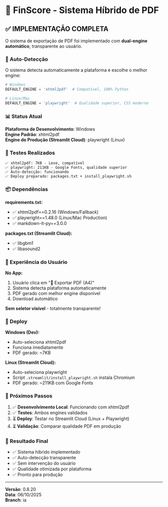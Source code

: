 # 🎯 FinScore - Sistema Híbrido de PDF

## ✅ IMPLEMENTAÇÃO COMPLETA

O sistema de exportação de PDF foi implementado com **dual-engine automático**, transparente ao usuário.

### 🔄 Auto-Detecção

O sistema detecta automaticamente a plataforma e escolhe o melhor engine:

```python
# Windows
DEFAULT_ENGINE = 'xhtml2pdf'  # Compatível, 100% Python

# Linux/Mac
DEFAULT_ENGINE = 'playwright'  # Qualidade superior, CSS moderno
```

### 📊 Status Atual

**Plataforma de Desenvolvimento**: Windows  
**Engine Padrão**: xhtml2pdf  
**Engine de Produção (Streamlit Cloud)**: playwright (Linux)

### 🧪 Testes Realizados

```
✅ xhtml2pdf: 7KB - Leve, compatível
✅ playwright: 211KB - Google Fonts, qualidade superior
✅ Auto-detecção: funcionando
✅ Deploy preparado: packages.txt + install_playwright.sh
```

### 📦 Dependências

**requirements.txt:**
- ✅ xhtml2pdf==0.2.16 (Windows/Fallback)
- ✅ playwright==1.48.0 (Linux/Mac Production)
- ✅ markdown-it-py==3.0.0

**packages.txt (Streamlit Cloud):**
- ✅ libgbm1
- ✅ libasound2

### 🎨 Experiência do Usuário

**No App:**
1. Usuário clica em "💾 Exportar PDF (A4)"
2. Sistema detecta plataforma automaticamente
3. PDF gerado com melhor engine disponível
4. Download automático

**Sem seletor visível** - totalmente transparente!

### 🚀 Deploy

**Windows (Dev):**
- Auto-seleciona xhtml2pdf
- Funciona imediatamente
- PDF gerado: ~7KB

**Linux (Streamlit Cloud):**
- Auto-seleciona playwright
- Script `.streamlit/install_playwright.sh` instala Chromium
- PDF gerado: ~211KB com Google Fonts

### 📝 Próximos Passos

1. ✅ **Desenvolvimento Local**: Funcionando com xhtml2pdf
2. ✅ **Testes**: Ambos engines validados
3. ⏳ **Deploy**: Testar no Streamlit Cloud (Linux + Playwright)
4. ⏳ **Validação**: Comparar qualidade PDF em produção

### 🎯 Resultado Final

- ✅ Sistema híbrido implementado
- ✅ Auto-detecção transparente
- ✅ Sem intervenção do usuário
- ✅ Qualidade otimizada por plataforma
- ✅ Pronto para produção

---

**Versão**: 0.8.20  
**Data**: 06/10/2025  
**Branch**: ia
